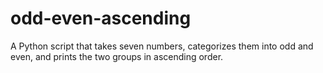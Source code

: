 # odd-even-ascending
A Python script that takes seven numbers, categorizes them into odd and even, and prints the two groups in ascending order.
